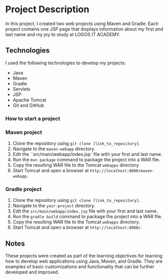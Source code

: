 # Project Description

In this project, I created two web projects using Maven and Gradle. Each project contains one JSP page that displays information about my first and last name and my joy to study at LOGOS IT ACADEMY.

## Technologies

I used the following technologies to develop my projects:

- Java
- Maven
- Gradle
- Servlets
- JSP
- Apache Tomcat
- Git and GitHub

### How to start a project

### Maven project

1. Clone the repository using `git clone [link_to_repository]`.
2. Navigate to the `maven-webapp` directory.
3. Edit the ``src/main/webapp/index.jsp` file with your first and last name.
4. Run the `mvn package` command to package the project into a WAR file.
5. Copy the resulting WAR file to the Tomcat `webapps` directory.
6. Start Tomcat and open a browser at `http://localhost:8080/maven-webapp`.

### Gradle project

1. Clone the repository using `git clone [link_to_repository]`.
2. Navigate to the `your-project` directory.
3. Edit the `src/main/webapp/index.jsp` file with your first and last name.
4. Run the `gradle build` command to package the project into a WAR file.
5. Copy the resulting WAR file to the Tomcat `webapps` directory.
6. Start Tomcat and open a browser at `http://localhost:8080/`.

## Notes

These projects were created as part of the learning objectives for learning how to develop web applications using Java, Maven, and Gradle. They are examples of basic customizations and functionality that can be further developed and improved.
